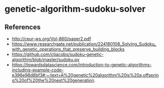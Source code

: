# genetic-algorithm-sudoku-solver

## References

- http://ceur-ws.org/Vol-860/paper2.pdf
- https://www.researchgate.net/publication/224180108_Solving_Sudoku_with_genetic_operations_that_preserve_building_blocks
- https://github.com/ctjacobs/sudoku-genetic-algorithm/blob/master/sudoku.py
- https://towardsdatascience.com/introduction-to-genetic-algorithms-including-example-code-e396e98d8bf3#:~:text=A%20genetic%20algorithm%20is%20a,offspring%20of%20the%20next%20generation.
